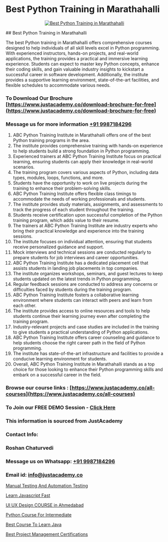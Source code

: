# Best Python Training in Marathahalli

<p align="center">
  <a href="https://justacademy.co/course-detail/python-training">
    <img src="https://justacademy.co/storage2/course_image/1709713400_course_image.webp" alt="Best Python Training in Marathahalli">
  </a>
</p>
## Best Python Training in Marathahalli

The best Python training in Marathahalli offers comprehensive courses designed to help individuals of all skill levels excel in Python programming. With experienced instructors, hands-on projects, and real-world applications, the training provides a practical and immersive learning experience. Students can expect to master key Python concepts, enhance their coding skills, and gain valuable industry insights to kickstart a successful career in software development. Additionally, the institute provides a supportive learning environment, state-of-the-art facilities, and flexible schedules to accommodate various needs.
### To Download Our Brochure [https://www.justacademy.co/download-brochure-for-free](https://www.justacademy.co/download-brochure-for-free)
### Message us for more information [+91 9987184296](https://api.whatsapp.com/send?phone=919987184296)
1) ABC Python Training Institute in Marathahalli offers one of the best Python training programs in the area.
2) The institute provides comprehensive training with hands-on experience to help students build a strong foundation in Python programming.
3) Experienced trainers at ABC Python Training Institute focus on practical learning, ensuring students can apply their knowledge in real-world scenarios.
4) The training program covers various aspects of Python, including data types, modules, loops, functions, and more.
5) Students have the opportunity to work on live projects during the training to enhance their problem-solving skills.
6) ABC Python Training Institute offers flexible class timings to accommodate the needs of working professionals and students.
7) The institute provides study materials, assignments, and assessments to track the progress of each student throughout the training.
8) Students receive certification upon successful completion of the Python training program, which adds value to their resume.
9) The trainers at ABC Python Training Institute are industry experts who bring their practical knowledge and experience into the training sessions.
10) The institute focuses on individual attention, ensuring that students receive personalized guidance and support.
11) Mock interviews and technical sessions are conducted regularly to prepare students for job interviews and career opportunities.
12) ABC Python Training Institute has a dedicated placement cell that assists students in landing job placements in top companies.
13) The institute organizes workshops, seminars, and guest lectures to keep students updated on the latest trends in Python programming.
14) Regular feedback sessions are conducted to address any concerns or difficulties faced by students during the training program.
15) ABC Python Training Institute fosters a collaborative learning environment where students can interact with peers and learn from each other.
16) The institute provides access to online resources and tools to help students continue their learning journey even after completing the training program.
17) Industry-relevant projects and case studies are included in the training to give students a practical understanding of Python applications.
18) ABC Python Training Institute offers career counseling and guidance to help students choose the right career path in the field of Python programming.
19) The institute has state-of-the-art infrastructure and facilities to provide a conducive learning environment for students.
20) Overall, ABC Python Training Institute in Marathahalli stands as a top choice for those looking to enhance their Python programming skills and embark on a successful career in the field.

### Browse our course links : [https://www.justacademy.co/all-courses](https://www.justacademy.co/all-courses) 
### To Join our FREE DEMO Session - [Click Here](https://www.justacademy.co/register-for-course-demo)


### This information is sourced from JustAcademy
### Contact Info:
### Roshan Chaturvedi
### Message us on Whatsapp: [+91 9987184296](https://api.whatsapp.com/send?phone=919987184296)
### Email id: [info@justacademy.co](mailto:info@justacademy.co)
                
[Manual Testing And Automation Testing](https://www.linkedin.com/pulse/manual-testing-automation-justacademy-las-vegas-o9eof?trackingId=%2FORUtzWbag6PgpzTJ0pR4Q%3D%3D&lipi=urn%3Ali%3Apage%3Ad_flagship3_company_admin%3BG4Wghg4iTSeMidZTUzwcOQ%3D%3D)

[Learn Javascript Fast](https://www.linkedin.com/pulse/learn-javascript-fast-justacademy-mumbai-bzwjc?trackingId=MElh97vKNpVPSIZni01FpQ%3D%3D&lipi=urn%3Ali%3Apage%3Ad_flagship3_showcase_admin%3Bwznj2UNcTieGGkSiw6VF5Q%3D%3D)

[UI UX Design COURSE in Ahmedabad](https://medium.com/@akanshapatil/ui-ux-design-course-in-ahmedabad-ef2d44c0eb25)

[Python Course For Intermediate](https://medium.com/@negishivu99/python-course-for-intermediate-06f369863dd3)

[Best Course To Learn Java](https://justacademyin.github.io/justacademy/best-course-to-learn-java)

[Best Project Management Certifications](https://justacademyin.github.io/justacademy/best-project-management-certifications)


